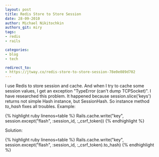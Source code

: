 ```yaml
---
layout: post
title: Redis Store to Store Session
date: 28-09-2010
author: Michael Nikitochkin
authors_git: miry
tags:
- redis
- rails

categories:
- blog
- tech

redirect_to:
- https://jtway.co/redis-store-to-store-session-78e0e089d702
---
```


I use Redis to store session and cache. And when I try to cache some session values, I get an exception "TypeError (can't dump TCPSocket)". I have researched this problem. It happened because session.slice('keys') returns not simple Hash instance, but SessionHash. So instance method *to_hash* fixes all troubles.
Example:

{% highlight ruby linenos=table %}
Rails.cache.write("key", session.except("flash", :session_id, :_csrf_token))
{% endhighlight %}

<!--cut-->

Solution:

{% highlight ruby linenos=table %}
Rails.cache.write("key", session.except("flash", :session_id, :_csrf_token).to_hash)
{% endhighlight %}
